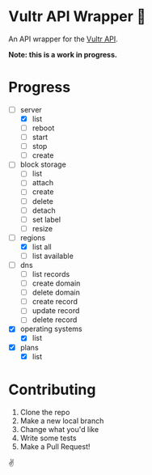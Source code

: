 # Vultr API Wrapper 🍬
An API wrapper for the [Vultr API](https://www.vultr.com/api/).

**Note: this is a work in progress.**

# Progress
* [ ] server
  * [x] list
  * [ ] reboot
  * [ ] start
  * [ ] stop
  * [ ] create
* [ ] block storage
  * [ ] list
  * [ ] attach
  * [ ] create
  * [ ] delete
  * [ ] detach
  * [ ] set label
  * [ ] resize
* [ ] regions
  * [x] list all
  * [ ] list available
* [ ] dns
  * [ ] list records
  * [ ] create domain
  * [ ] delete domain
  * [ ] create record
  * [ ] update record
  * [ ] delete record
* [x] operating systems
  * [x] list
* [x] plans
  * [x] list

# Contributing
1. Clone the repo
2. Make a new local branch
3. Change what you'd like
4. Write some tests
5. Make a Pull Request!

✌️